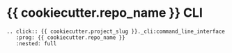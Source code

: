 # {{ cookiecutter.repo_name }} CLI

```{eval-rst}
.. click:: {{ cookiecutter.project_slug }}._cli:command_line_interface
   :prog: {{ cookiecutter.repo_name }}
   :nested: full
```
